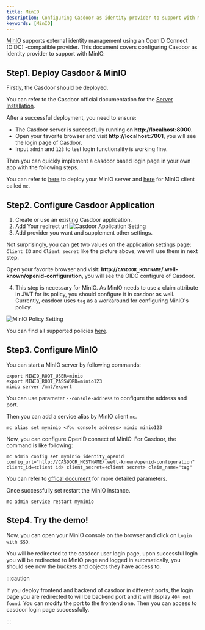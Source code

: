 ```yaml
---
title: MinIO
description: Configuring Casdoor as identity provider to support with MinIO
keywords: [MinIO]
---
```


[MinIO](https://github.com/minio/minio) supports external identity management using an OpenID Connect (OIDC) -compatible provider. This document covers configuring Casdoor as identity provider to support with MinIO.

## Step1. Deploy Casdoor & MinIO

Firstly, the Casdoor should be deployed. 

You can refer to the Casdoor official documentation for the [Server Installation](/docs/basic/server-installation).

After a successful deployment, you need to ensure:

- The Casdoor server is successfully running on **http://localhost:8000**.
- Open your favorite browser and visit **http://localhost:7001**, you will see the login page of Casdoor.
- Input `admin` and `123` to test login functionality is working fine.

Then you can quickly implement a casdoor based login page in your own app with the following steps.

You can refer to [here](https://github.com/minio/minio#minio-quickstart-guide) to deploy your MinIO server and [here](https://docs.min.io/minio/baremetal/reference/minio-mc.html#install-mc) for MinIO client called `mc`.

## Step2. Configure Casdoor Application

1. Create or use an existing Casdoor application.
2. Add Your redirect url
![Casdoor Application Setting](/img/appsetting_spring_security.png)
3. Add provider you want and supplement other settings.

Not surprisingly, you can get two values ​​on the application settings page: `Client ID` and `Client secret` like the picture above, we will use them in next step.

Open your favorite browser and visit: **http://`CASDOOR_HOSTNAME`/.well-known/openid-configuration**, you will see the OIDC configure of Casdoor.

4. This step is necessary for MinIO. As MinIO needs to use a claim attribute in JWT for its policy, you should configure it in casdoor as well. Currently, casdoor uses `tag` as a workaround for configuring MinIO's policy. 

![MinIO Policy Setting](/img/minio_policy.png)

You can find all supported policies [here](https://docs.min.io/minio/baremetal/security/minio-identity-management/policy-based-access-control.html#minio-policy).

## Step3. Configure MinIO

You can start a MinIO server by following commands:

```shell
export MINIO_ROOT_USER=minio
export MINIO_ROOT_PASSWORD=minio123
minio server /mnt/export
```

You can use parameter `--console-address` to configure the address and port.

Then you can add a service alias by MinIO client `mc`.

```
mc alias set myminio <You console address> minio minio123
```

Now, you can configure OpenID connect of MinIO. For Casdoor, the command is like following:

```
mc admin config set myminio identity_openid config_url="http://CASDOOR_HOSTNAME/.well-known/openid-configuration" client_id=<client id> client_secret=<client secret> claim_name="tag"
```

You can refer to [offical document](https://docs.min.io/minio/baremetal/reference/minio-server/minio-server.html#openid-identity-management) for more detailed parameters.

Once successfully set restart the MinIO instance.

```
mc admin service restart myminio
```

## Step4. Try the demo!

Now, you can open your MinIO console on the browser and click on `Login with SSO`. 

You will be redirected to the casdoor user login page, upon successful login you will be redirected to MinIO page and logged in automatically, you should see now the buckets and objects they have access to.

:::caution

If you deploy frontend and backend of casdoor in different ports, the login page you are redirected to will be backend port and it will display `404 not found`. You can modify the port to the frontend one. Then you can access to casdoor login page successfully.

:::


